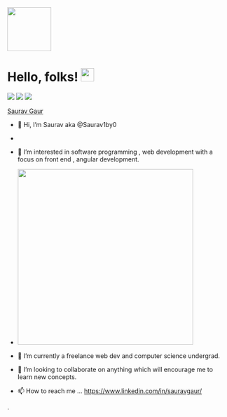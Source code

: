 <img src="https://media-exp3.licdn.com/dms/image/C5603AQGgGR_BmvVKtQ/profile-displayphoto-shrink_800_800/0/1622363825364?e=1632355200&v=beta&t=1KVXnchm6jeofnm3FLrZh1EqmB53cD3tT82-uiSI5TM" width="100px">

# Hello, folks! <img src="https://raw.githubusercontent.com/MartinHeinz/MartinHeinz/master/wave.gif" width="30px">
![](https://img.shields.io/badge/Angular-Front_end_Development-informational?style=flat&logo=<LOGO_NAME>&logoColor=white&color=2bbc8a)
![](https://img.shields.io/badge/JDBC-Springboot-informational?style=flat&logo=data:image/svg%2bxml;base64,<BASE64_DATA>)
![](https://img.shields.io/badge/MySQL-MongoDB-informational?style=flat&logo=<LOGO_NAME>&logoColor=white&color=2bbc8a)



<div class="badge-base LI-profile-badge" data-locale="en_US" data-size="medium" data-theme="dark" data-type="VERTICAL" data-vanity="sauravgaur" data-version="v1"><a class="badge-base__link LI-simple-link" href="https://in.linkedin.com/in/sauravgaur?trk=profile-badge">Saurav Gaur</a></div>
              
- 👋 Hi, I’m Saurav aka @Saurav1by0 
- 
- 👀 I’m interested in software programming , web development with a focus on front end , angular development.

- <img src="https://miro.medium.com/max/1020/0*7Q3yvSIv_t0ioJ-Z.gif" width="400px">

- 🌱 I’m currently a freelance web dev and computer science undergrad.

- 💞️ I’m looking to collaborate on anything which will encourage me to learn new concepts.

- 📫 How to reach me ... https://www.linkedin.com/in/sauravgaur/

<!---
Saurav1by0/Saurav1by0 is a ✨ special ✨ repository because its `README.md` (this file) appears on your GitHub profile.
You can click the Preview link to take a look at your changes.
--->


.

